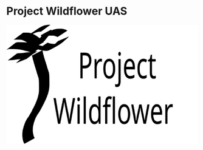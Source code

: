 <!DOCTYPE HTML>
<html>
  <head>
    <meta charset="UTF-8">
  </head>
  <body>
    <h1 id="sectTitle"> Project Wildflower UAS </h1>
    <img src="images\logos\Project_Wildflower.svg" width: 33.3%;">
  </body>
</html>
